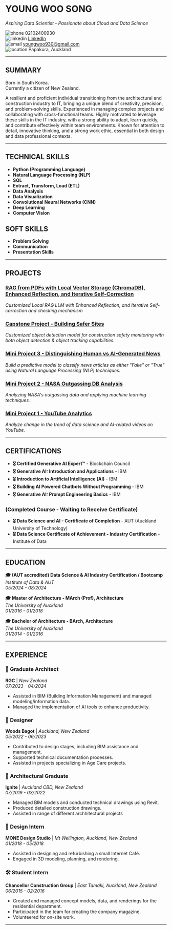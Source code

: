 # **YOUNG WOO SONG**
*Aspiring Data Scientist - Passionate about Cloud and Data Science*

 ![phone](https://img.icons8.com/ios-filled/16/000000/phone.png) 02102400930  
 ![linkedin](https://img.icons8.com/ios-filled/16/000000/linkedin.png) [LinkedIn](https://www.linkedin.com/in/young-woo-song-145488217/)  
 ![email](https://img.icons8.com/ios-filled/16/000000/new-post.png) youngwoo930@gmail.com  
 ![location](https://img.icons8.com/ios-filled/16/000000/marker.png) Papakura, Auckland

---

## **SUMMARY**

Born in South Korea.  
Currently a citizen of New Zealand.

A resilient and proficient individual transitioning from the architectural and construction industry to IT, bringing a unique blend of creativity, precision, and problem-solving skills. Experienced in managing complex projects and collaborating with cross-functional teams. Highly motivated to leverage these skills in the IT industry, with a strong ability to adapt, learn quickly, and contribute effectively within team environments. Known for attention to detail, innovative thinking, and a strong work ethic, essential in both design and data professional contexts.

---

## **TECHNICAL SKILLS**

- **Python (Programming Language)**
- **Natural Language Processing (NLP)**
- **SQL**
- **Extract, Transform, Load (ETL)**
- **Data Analysis**
- **Data Visualization**
- **Convolutional Neural Networks (CNN)**
- **Deep Learning**
- **Computer Vision**

## **SOFT SKILLS**

- **Problem Solving**
- **Communication**
- **Presentation Skills**

---

## **PROJECTS**

### [RAG from PDFs with Local Vector Storage (ChromaDB), Enhanced Reflection, and Iterative Self-Correction](https://github.com/Userdflt/RAG-from-PDFs-with-Local-Vector-Storage-ChromaDB-Enhanced-Reflection-Iterative-Self-Correction)
*Customized Local RAG LLM with Enhanced Reflection, and Iterative Self-correction and checking mechanism*

### [Capstone Project - Building Safer Sites](https://github.com/Userdflt/Capstone_Project-Building-Safer-Sites-Computer-Vision-CNN-Model-)
*Customized object detection model for construction safety monitoring with both object detection & object tracking capabilities.*

### [Mini Project 3 - Distinguishing Human vs AI-Generated News](https://github.com/Userdflt/Mini-Project_3_Distinguishing-Human-vs-AI-Generated-News)
*Build a predictive model to classify news articles as either "Fake" or "True" using Natural Language Processing (NLP) techniques.*

### [Mini Project 2 - NASA Outgassing DB Analysis](https://github.com/Userdflt/Mini_Project_2_NASA-Outgassing-DB)
*Analyzing NASA's outgassing data and applying machine learning techniques.*

### [Mini Project 1 - YouTube Analytics](https://github.com/Userdflt/Mini-Project_1_YouTube_Analytics)
*Analyze change in the trend of data science and AI-related videos on YouTube.*

---

## **CERTIFICATIONS**

- **🎖 Certified Generative AI Expert™** - Blockchain Council
- **🎖 Generative AI: Introduction and Applications** - IBM
- **🎖 Introduction to Artificial Intelligence (AI)** - IBM
- **🎖 Building AI Powered Chatbots Without Programming** - IBM
- **🎖 Generative AI: Prompt Engineering Basics** - IBM

### **(Completed Course - Waiting to Receive Certificate)**

- **🎖 Data Science and AI - Certificate of Completion** - AUT (Auckland University of Technology)
- **🎖 Data Science Certificate of Achievement - Industry Certification** - Institute of Data

---

## **EDUCATION**

**🎓 (AUT accredited) Data Science & AI Industry Certification / Bootcamp**  
*Institute of Data & AUT*  
*05/2024 - 08/2024*

**🎓 Master of Architecture - MArch (Prof), Architecture**  
*The University of Auckland*  
*01/2016 - 01/2018*

**🎓 Bachelor of Architecture - BArch, Architecture**  
*The University of Auckland*  
*01/2014 - 01/2016*

---

## **EXPERIENCE**

### **🏢 Graduate Architect**  
**RGC** | *New Zealand*  
*07/2023 - 04/2024*

- Assisted in BIM (Building Information Management) and managed modeling/information data.
- Managed the implementation of AI tools to enhance productivity.

### **🏢 Designer**  
**Woods Bagot** | *Auckland, New Zealand*  
*05/2022 - 06/2023*

- Contributed to design stages, including BIM assistance and management.
- Supported technical documentation processes.
- Assisted in projects specializing in Age Care projects.

### **🏢 Architectural Graduate**  
**Ignite** | *Auckland CBD, New Zealand*  
*07/2019 - 03/2022*

- Managed BIM models and conducted technical drawings using Revit.
- Produced detailed construction drawings.
- Assisted in range of different archhitectural projects

### **🎨 Design Intern**  
**MONE Design Studio** | *Mt Wellington, Auckland, New Zealand*  
*01/2018 - 05/2018*

- Assisted in designing and refurbishing a small Internet Café.
- Engaged in 3D modeling, planning, and rendering.

### **🛠️ Student Intern**  
**Chancellor Construction Group** | *East Tamaki, Auckland, New Zealand*  
*06/2015 - 02/2016*

- Created and managed concept models, data, and renderings for the residential department.
- Participated in the team for creating the company magazine.
- Volunteered for on-site work.

---
